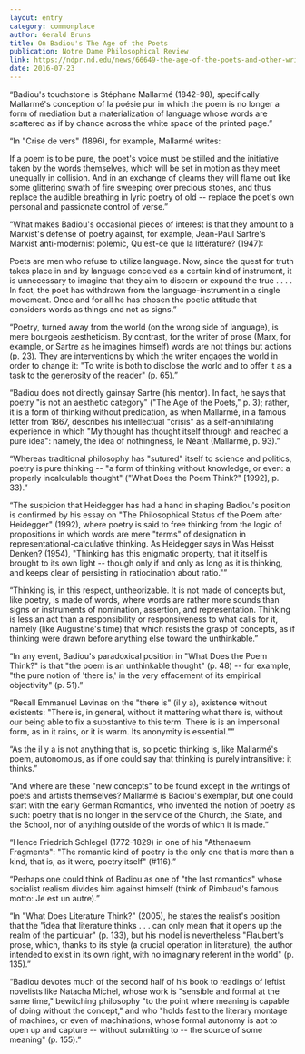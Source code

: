 ```yaml
---
layout: entry
category: commonplace
author: Gerald Bruns
title: On Badiou's The Age of the Poets
publication: Notre Dame Philosophical Review
link: https://ndpr.nd.edu/news/66649-the-age-of-the-poets-and-other-writings-on-twentieth-century-poetry-and-prose/
date: 2016-07-23
---
```


“Badiou's touchstone is Stéphane Mallarmé (1842-98), specifically Mallarmé's conception of la poésie pur in which the poem is no longer a form of mediation but a materialization of language whose words are scattered as if by chance across the white space of the printed page.”

“In "Crise de vers" (1896), for example, Mallarmé writes:

If a poem is to be pure, the poet's voice must be stilled and the initiative taken by the words themselves, which will be set in motion as they meet unequally in collision. And in an exchange of gleams they will flame out like some glittering swath of fire sweeping over precious stones, and thus replace the audible breathing in lyric poetry of old -- replace the poet's own personal and passionate control of verse.”

“What makes Badiou's occasional pieces of interest is that they amount to a Marxist's defense of poetry against, for example, Jean-Paul Sartre's Marxist anti-modernist polemic, Qu'est-ce que la littérature? (1947):

Poets are men who refuse to utilize language. Now, since the quest for truth takes place in and by language conceived as a certain kind of instrument, it is unnecessary to imagine that they aim to discern or expound the true . . . . In fact, the poet has withdrawn from the language-instrument in a single movement. Once and for all he has chosen the poetic attitude that considers words as things and not as signs.”

“Poetry, turned away from the world (on the wrong side of language), is mere bourgeois aestheticism. By contrast, for the writer of prose (Marx, for example, or Sartre as he imagines himself) words are not things but actions (p. 23). They are interventions by which the writer engages the world in order to change it: "To write is both to disclose the world and to offer it as a task to the generosity of the reader" (p. 65).”

“Badiou does not directly gainsay Sartre (his mentor). In fact, he says that poetry "is not an aesthetic category" ("The Age of the Poets," p. 3); rather, it is a form of thinking without predication, as when Mallarmé, in a famous letter from 1867, describes his intellectual "crisis" as a self-annihilating experience in which "My thought has thought itself through and reached a pure idea": namely, the idea of nothingness, le Néant (Mallarmé, p. 93).”

“Whereas traditional philosophy has "sutured" itself to science and politics, poetry is pure thinking -- "a form of thinking without knowledge, or even: a properly incalculable thought" ("What Does the Poem Think?" [1992], p. 33).”

“The suspicion that Heidegger has had a hand in shaping Badiou's position is confirmed by his essay on "The Philosophical Status of the Poem after Heidegger" (1992), where poetry is said to free thinking from the logic of propositions in which words are mere "terms" of designation in representational-calculative thinking. As Heidegger says in Was Heisst Denken? (1954), "Thinking has this enigmatic property, that it itself is brought to its own light -- though only if and only as long as it is thinking, and keeps clear of persisting in ratiocination about ratio."”

“Thinking is, in this respect, untheorizable. It is not made of concepts but, like poetry, is made of words, where words are rather more sounds than signs or instruments of nomination, assertion, and representation. Thinking is less an act than a responsibility or responsiveness to what calls for it, namely (like Augustine's time) that which resists the grasp of concepts, as if thinking were drawn before anything else toward the unthinkable.”

“In any event, Badiou's paradoxical position in "What Does the Poem Think?" is that "the poem is an unthinkable thought" (p. 48) -- for example, "the pure notion of 'there is,' in the very effacement of its empirical objectivity" (p. 51).”

“Recall Emmanuel Levinas on the "there is" (il y a), existence without existents: "There is, in general, without it mattering what there is, without our being able to fix a substantive to this term. There is is an impersonal form, as in it rains, or it is warm. Its anonymity is essential."”

“As the il y a is not anything that is, so poetic thinking is, like Mallarmé's poem, autonomous, as if one could say that thinking is purely intransitive: it thinks.”

“And where are these "new concepts" to be found except in the writings of poets and artists themselves? Mallarmé is Badiou's exemplar, but one could start with the early German Romantics, who invented the notion of poetry as such: poetry that is no longer in the service of the Church, the State, and the School, nor of anything outside of the words of which it is made.”

“Hence Friedrich Schlegel (1772-1829) in one of his "Athenaeum Fragments": "The romantic kind of poetry is the only one that is more than a kind, that is, as it were, poetry itself" (#116).”

“Perhaps one could think of Badiou as one of "the last romantics" whose socialist realism divides him against himself (think of Rimbaud's famous motto: Je est un autre).”

“In "What Does Literature Think?" (2005), he states the realist's position that the "idea that literature thinks . . . can only mean that it opens up the realm of the particular" (p. 133), but his model is nevertheless "Flaubert's prose, which, thanks to its style (a crucial operation in literature), the author intended to exist in its own right, with no imaginary referent in the world" (p. 135).”

“Badiou devotes much of the second half of his book to readings of leftist novelists like Natacha Michel, whose work is "sensible and formal at the same time," bewitching philosophy "to the point where meaning is capable of doing without the concept," and who "holds fast to the literary montage of machines, or even of machinations, whose formal autonomy is apt to open up and capture -- without submitting to -- the source of some meaning" (p. 155).”
